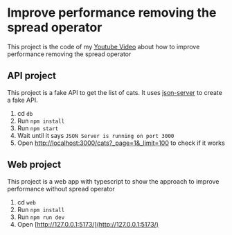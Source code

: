 # Improve performance removing the spread operator

This project is the code of my [Youtube Video]() about how to improve performance removing the spread operator

## API project

This project is a fake API to get the list of cats. It uses [json-server](https://github.com/typicode/json-server) to create a fake API.

1. cd `db`
2. Run `npm install`
3. Run `npm start`
4. Wait until it says `JSON Server is running on port 3000`
5. Open [http://localhost:3000/cats?\_page=1&\_limit=100](http://localhost:3000/cats?_page=1&_limit=100) to check if it works

## Web project

This project is a web app with typescript to show the approach to improve performance without spread operator

1. cd `web`
2. Run `npm install`
3. Run `npm run dev`
4. Open [http://127.0.0.1:5173/](http://127.0.0.1:5173/)
